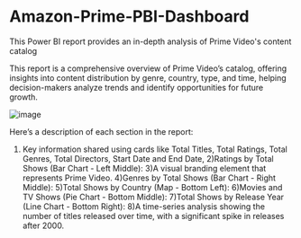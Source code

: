 # Amazon-Prime-PBI-Dashboard
This Power BI report provides an in-depth analysis of Prime Video's content catalog

This report is a comprehensive overview of Prime Video’s catalog, offering insights into content distribution by genre, country, type, and time, 
helping decision-makers analyze trends and identify opportunities for future growth.

![image](https://github.com/user-attachments/assets/52168d1a-433c-447d-814f-466da55dd1bd)

Here’s a description of each section in the report:

1) Key information shared using cards like  Total Titles, Total Ratings, Total Genres, Total Directors, Start Date and End Date, 
2)Ratings by Total Shows (Bar Chart - Left Middle):
3)A visual branding element that represents Prime Video.
4)Genres by Total Shows (Bar Chart - Right Middle):
5)Total Shows by Country (Map - Bottom Left):
6)Movies and TV Shows (Pie Chart - Bottom Middle):
7)Total Shows by Release Year (Line Chart - Bottom Right):
8)A time-series analysis showing the number of titles released over time, with a significant spike in releases after 2000.
